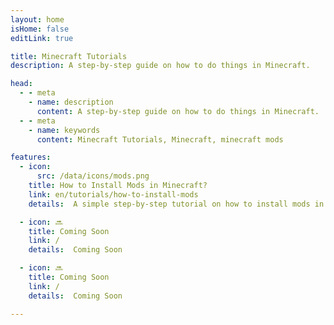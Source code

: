 ```yaml
---
layout: home
isHome: false
editLink: true

title: Minecraft Tutorials
description: A step-by-step guide on how to do things in Minecraft.

head:
  - - meta
    - name: description
      content: A step-by-step guide on how to do things in Minecraft.
  - - meta
    - name: keywords
      content: Minecraft Tutorials, Minecraft, minecraft mods

features:
  - icon:
      src: /data/icons/mods.png
    title: How to Install Mods in Minecraft?
    link: en/tutorials/how-to-install-mods
    details:  A simple step-by-step tutorial on how to install mods in Minecraft.

  - icon: 🔜
    title: Coming Soon
    link: /
    details:  Coming Soon

  - icon: 🔜
    title: Coming Soon
    link: /
    details:  Coming Soon

---
```

